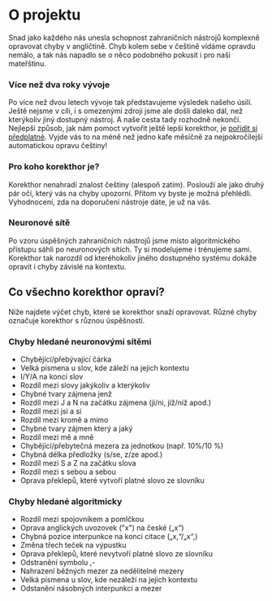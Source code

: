 # O projektu
Snad jako každého nás unesla schopnost zahraničních nástrojů komplexně opravovat chyby v angličtině. Chyb kolem sebe v češtině vídáme opravdu nemálo, a tak nás napadlo se o něco podobného pokusit i pro naši mateřštinu.
### Více než dva roky vývoje
Po více než dvou letech vývoje tak představujeme výsledek našeho úsilí. Ještě nejsme v cíli, i s omezenými zdroji jsme ale došli daleko dál, než kterýkoliv jiný dostupný nástroj. A naše cesta tady rozhodně nekončí. Nejlepší způsob, jak nám pomoct vytvořit ještě lepší korekthor, je [pořídit si předplatné](https://korekthor.cz/premium). Vyjde vás to na méně než jedno kafe měsíčně za nejpokročilejší automatickou opravu češtiny!
### Pro koho korekthor je?
Korekthor nenahradí znalost češtiny (alespoň zatím). Poslouží ale jako druhý pár očí, který vás na chyby upozorní. Přitom vy byste je možná přehlédli. Vyhodnocení, zda na doporučení nástroje dáte, je už na vás.
### Neuronové sítě
Po vzoru úspěšných zahraničních nástrojů jsme místo algoritmického přístupu sáhli po neuronových sítích. Ty si modelujeme i trénujeme sami. Korekthor tak narozdíl od kteréhokoliv jiného dostupného systému dokáže opravit i chyby závislé na kontextu.
## Co všechno korekthor opraví?
Níže najdete výčet chyb, které se korekthor snaží opravovat. Různé chyby označuje korekthor s různou úspěšností.
### Chyby hledané neuronovými sítěmi
- Chybějící/přebývající čárka
- Velká písmena u slov, kde záleží na jejich kontextu
- I/Y/A na konci slov
- Rozdíl mezi slovy jakýkoliv a kterýkoliv
- Chybné tvary zájmena jenž
- Rozdíl mezi J a N na začátku zájmena (ji/ni, jíž/níž apod.)
- Rozdíl mezi jsi a si
- Rozdíl mezi kromě a mimo
- Chybné tvary zájmen který a jaký
- Rozdíl mezi mě a mně
- Chybějící/přebytečná mezera za jednotkou (např. 10%/10 %)
- Chybná délka předložky (s/se, z/ze apod.)
- Rozdíl mezi S a Z na začátku slova
- Rozdíl mezi s sebou a sebou
- Oprava překlepů, které vytvoří platné slovo ze slovníku
### Chyby hledané algoritmicky
- Rozdíl mezi spojovníkem a pomlčkou
- Oprava anglických uvozovek ("x") na české („x“)
- Chybná pozice interpunkce na konci citace („x,“/„x“,)
- Změna třech teček na výpustku
- Oprava překlepů, které nevytvoří platné slovo ze slovníku
- Odstranění symbolu ,-
- Nahrazení běžných mezer za nedělitelné mezery
- Velká písmena u slov, kde nezáleží na jejich kontextu
- Odstanění násobných interpunkcí a mezer
